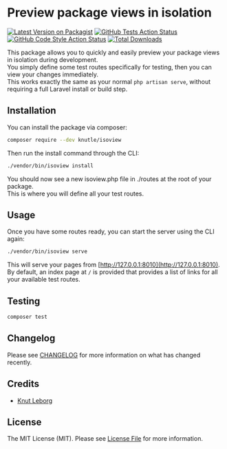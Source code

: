# Preview package views in isolation

[![Latest Version on Packagist](https://img.shields.io/packagist/v/knutle/isoview.svg?style=flat-square)](https://packagist.org/packages/knutle/isoview)
[![GitHub Tests Action Status](https://img.shields.io/github/workflow/status/knutle/isoview/run-tests?label=tests)](https://github.com/knutle/isoview/actions?query=workflow%3Arun-tests+branch%3Amain)
[![GitHub Code Style Action Status](https://img.shields.io/github/workflow/status/knutle/isoview/Fix%20PHP%20code%20style%20issues?label=code%20style)](https://github.com/knutle/isoview/actions?query=workflow%3A"Fix+PHP+code+style+issues"+branch%3Amain)
[![Total Downloads](https://img.shields.io/packagist/dt/knutle/isoview.svg?style=flat-square)](https://packagist.org/packages/knutle/isoview)


This package allows you to quickly and easily preview your package views in isolation during development.  
You simply define some test routes specifically for testing, then you can view your changes immediately.   
This works exactly the same as your normal `php artisan serve`, without requiring a full Laravel install or build step.  

## Installation

You can install the package via composer:

```bash
composer require --dev knutle/isoview
```

Then run the install command through the CLI:

```bash
./vendor/bin/isoview install
```

You should now see a new isoview.php file in ./routes at the root of your package.   
This is where you will define all your test routes.


## Usage

Once you have some routes ready, you can start the server using the CLI again:

```bash
./vendor/bin/isoview serve
```

This will serve your pages from [http://127.0.0.1:8010](http://127.0.0.1:8010).  
By default, an index page at `/` is provided that provides a list of links for all your available test routes.

## Testing

```bash
composer test
```

## Changelog

Please see [CHANGELOG](CHANGELOG.md) for more information on what has changed recently.

## Credits

- [Knut Leborg](https://github.com/knutle)

## License

The MIT License (MIT). Please see [License File](LICENSE.md) for more information.
